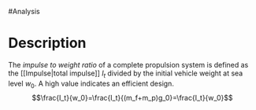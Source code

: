 #Analysis 
# Description
The *impulse to weight ratio* of a complete propulsion system is defined as the [[Impulse|total impulse]] $I_t$ divided by the initial vehicle weight at sea level $w_0$. A high value indicates an efficient design.
$$\frac{I_t}{w_0}=\frac{I_t}{(m_f+m_p)g_0}=\frac{I_t}{w_0}$$